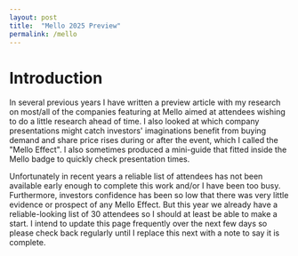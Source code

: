 ```yaml
---
layout: post
title:  "Mello 2025 Preview"
permalink: /mello
---
```


# Introduction

In several previous years I have written a preview article with my research on most/all
of the companies featuring at Mello aimed at attendees wishing to do a little
research ahead of time.
I also looked at which company presentations might catch investors'
imaginations benefit from buying demand and share price rises during or after the event,
which I called the "Mello Effect".
I also sometimes produced a mini-guide that fitted inside the Mello badge to quickly check
presentation times.

Unfortunately in recent years a reliable list of attendees has not been available early
enough to complete this work and/or I have been too busy.
Furthermore, investors confidence has been so low that there was very little evidence or
prospect of any Mello Effect.
But this year we already have a reliable-looking list of 30 attendees so I should at least
be able to make a start. I intend to update this page frequently over the next few days so
please check back regularly until I replace this next with a note to say it is complete.

